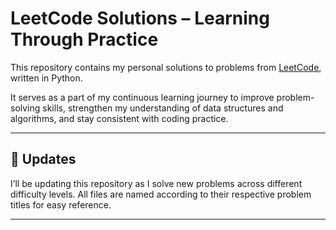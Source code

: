 # LeetCode Solutions – Learning Through Practice

This repository contains my personal solutions to problems from [LeetCode](https://leetcode.com/), written in Python.

It serves as a part of my continuous learning journey to improve problem-solving skills, strengthen my understanding of data structures and algorithms, and stay consistent with coding practice.

---
## 🔄 Updates

I’ll be updating this repository as I solve new problems across different difficulty levels. All files are named according to their respective problem titles for easy reference.

---
